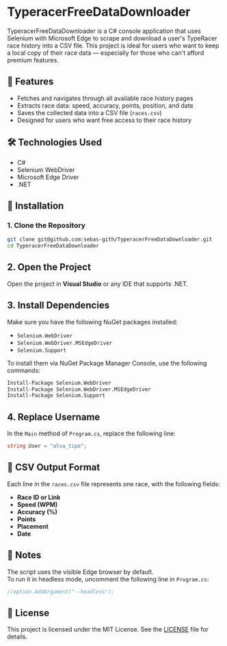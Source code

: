# TyperacerFreeDataDownloader

TyperacerFreeDataDownloader is a C# console application that uses Selenium with Microsoft Edge to scrape and download a user's TypeRacer race history into a CSV file. This project is ideal for users who want to keep a local copy of their race data — especially for those who can't afford premium features.

## 🧠 Features

- Fetches and navigates through all available race history pages  
- Extracts race data: speed, accuracy, points, position, and date  
- Saves the collected data into a CSV file (`races.csv`)  
- Designed for users who want free access to their race history  

## 🛠️ Technologies Used

- C#  
- Selenium WebDriver  
- Microsoft Edge Driver  
- .NET  

## 🚀 Installation

### 1. Clone the Repository

```bash
git clone git@github.com:sebas-gith/TyperacerFreeDataDownloader.git
cd TyperacerFreeDataDownloader
```
## 2. Open the Project

Open the project in **Visual Studio** or any IDE that supports .NET.

## 3. Install Dependencies

Make sure you have the following NuGet packages installed:

- `Selenium.WebDriver`
- `Selenium.WebDriver.MSEdgeDriver`
- `Selenium.Support`

To install them via NuGet Package Manager Console, use the following commands:

```bash
Install-Package Selenium.WebDriver
Install-Package Selenium.WebDriver.MSEdgeDriver
Install-Package Selenium.Support
```
## 4. Replace Username

In the `Main` method of `Program.cs`, replace the following line:

```csharp
string User = "alva_tipe";
```

## 📄 CSV Output Format

Each line in the `races.csv` file represents one race, with the following fields:

- **Race ID or Link**
- **Speed (WPM)**
- **Accuracy (%)**
- **Points**
- **Placement**
- **Date**

## 🧪 Notes

The script uses the visible Edge browser by default.  
To run it in headless mode, uncomment the following line in `Program.cs`:

```csharp
//option.AddArgument("--headless");
```
## 📜 License

This project is licensed under the MIT License. See the [LICENSE](LICENSE) file for details.
